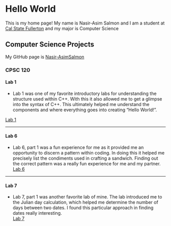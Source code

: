 # Hello World

This is my home page! My name is Nasir-Asim Salmon and I am a student at [Cal State Fullerton](http://www.fullerton.edu/) and my major is Computer Science 

## Computer Science Projects

My GitHub page is [Nasir-AsimSalmon](http://github.com/Nasir-AsimSalmon)

### CPSC 120


#### **Lab 1**  

* Lab 1 was one of my favorite introductory labs for understanding the structure used within C++. With this it also allowed me to get a glimpse into the syntax of C++. This ultimately helped me understand the components and where everything goes into creating “Hello World!”.

[Lab 1](https://github.com/cpsc-fall-2023/cpsc-120-lab-01-mark-nasir.git)   
***   
#### **Lab 6**  
* Lab 6, part 1 was a fun experience for me as it provided me an opportunity to discern a pattern within coding. In doing this it helped me precisely list the condiments used in crafting a sandwich. Finding out the correct pattern was a really fun experience for me and my partner.  
    [Lab 6](https://github.com/cpsc-fall-2023/cpsc-120-lab-06-christian-team.git)
***

#### **Lab 7**   
* Lab 7, part 1 was another favorite lab of mine. The lab introduced me to the Julian day calculation, which helped me determine the number of days between two dates. I found this particular approach in finding dates really interesting.  
    [Lab 7](https://github.com/cpsc-fall-2023/cpsc-120-lab-07-nathen-and-nasir.git)
